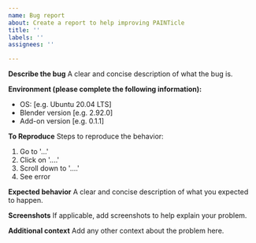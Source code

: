 ```yaml
---
name: Bug report
about: Create a report to help improving PAINTicle
title: ''
labels: ''
assignees: ''

---
```


**Describe the bug**
A clear and concise description of what the bug is.

**Environment (please complete the following information):**
 - OS: [e.g. Ubuntu 20.04 LTS]
 - Blender version [e.g. 2.92.0]
 - Add-on version [e.g. 0.1.1]

**To Reproduce**
Steps to reproduce the behavior:
1. Go to '...'
2. Click on '....'
3. Scroll down to '....'
4. See error

**Expected behavior**
A clear and concise description of what you expected to happen.

**Screenshots**
If applicable, add screenshots to help explain your problem.

**Additional context**
Add any other context about the problem here.
